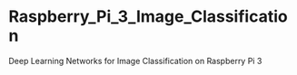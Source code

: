 # Raspberry_Pi_3_Image_Classification
Deep Learning Networks for Image Classification on Raspberry Pi 3
